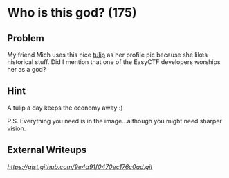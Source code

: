 # Who is this god? (175)

## Problem

My friend Mich uses this nice [tulip](files/tulip.png) as her profile pic because she likes historical stuff. Did I mention that one of the EasyCTF developers worships her as a god?

## Hint

A tulip a day keeps the economy away :)

P.S. Everything you need is in the image...although you might need sharper vision.

## External Writeups

*https://gist.github.com/9e4a91f0470ec176c0ad.git*
